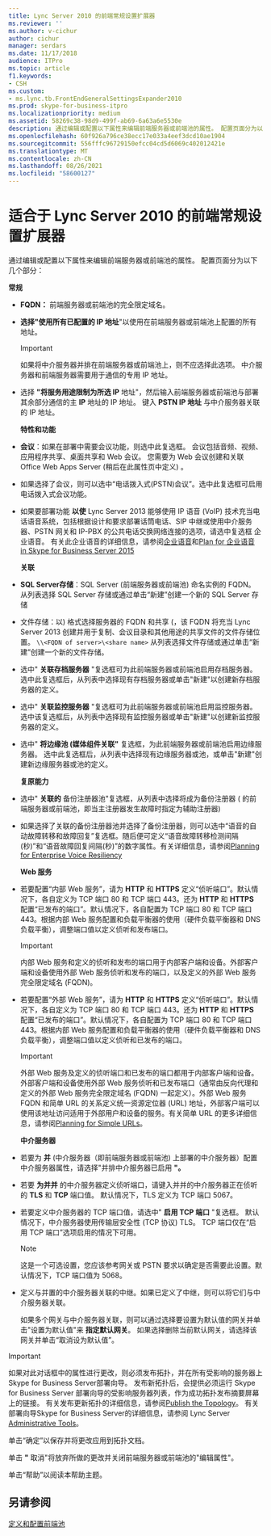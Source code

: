 ```yaml
---
title: Lync Server 2010 的前端常规设置扩展器
ms.reviewer: ''
ms.author: v-cichur
author: cichur
manager: serdars
ms.date: 11/17/2018
audience: ITPro
ms.topic: article
f1.keywords:
- CSH
ms.custom:
- ms.lync.tb.FrontEndGeneralSettingsExpander2010
ms.prod: skype-for-business-itpro
ms.localizationpriority: medium
ms.assetid: 58269c38-98d9-499f-ab69-6a63a6e5530e
description: 通过编辑或配置以下属性来编辑前端服务器或前端池的属性。 配置页面分为以下几个部分：
ms.openlocfilehash: 60f926a796ce38ecc17e033a4eef3dcd10ae1904
ms.sourcegitcommit: 556fffc96729150efcc04cd5d6069c402012421e
ms.translationtype: MT
ms.contentlocale: zh-CN
ms.lasthandoff: 08/26/2021
ms.locfileid: "58600127"
---
```

# <a name="front-end-general-settings-expander-for-lync-server-2010"></a>适合于 Lync Server 2010 的前端常规设置扩展器

通过编辑或配置以下属性来编辑前端服务器或前端池的属性。 配置页面分为以下几个部分：

 **常规**

- **FQDN：** 前端服务器或前端池的完全限定域名。

- **选择"使用所有已配置的 IP 地址**"以使用在前端服务器或前端池上配置的所有地址。

    > [!IMPORTANT]
    > 如果将中介服务器并排在前端服务器或前端池上，则不应选择此选项。 中介服务器和前端服务器需要用于通信的专用 IP 地址。

- 选择 **"将服务用途限制为所选 IP** 地址"，然后输入前端服务器或前端池与部署其余部分通信的主 **IP** 地址的 IP 地址。 键入 **PSTN IP 地址** 与中介服务器关联的 IP 地址。

    **特性和功能**

- **会议**：如果在部署中需要会议功能，则选中此复选框。 会议包括音频、视频、应用程序共享、桌面共享和 Web 会议。 您需要为 Web 会议创建和关联 Office Web Apps Server (稍后在此属性页中定义) 。

- 如果选择了会议，则可以选中“电话拨入式(PSTN)会议”。选中此复选框可启用电话拨入式会议功能。

- 如果要部署功能 **以使** Lync Server 2013 能够使用 IP 语音 (VoIP) 技术充当电话语音系统，包括根据设计和要求部署话筒电话、SIP 中继或使用中介服务器、PSTN 网关和 IP-PBX 的公共电话交换网络连接的选项，请选中复选框 企业语音。 有关此企业语音的详细信息，请参阅[企业语音](/previous-versions/office/lync-server-2013/lync-server-2013-enterprise-voice)和[Plan for 企业语音 in Skype for Business Server 2015](../../plan-your-deployment/enterprise-voice-solution/enterprise-voice.md)

    **关联**

- **SQL Server存储**：SQL Server (前端服务器或前端池) 命名实例的 FQDN。 从列表选择 SQL Server 存储或通过单击“新建”创建一个新的 SQL Server 存储

- 文件存储：以) 格式选择服务器的 FQDN 和共享 (，该 FQDN 将充当 Lync Server 2013 创建并用于复制、会议目录和其他用途的共享文件的文件存储位置。 `\\<FQDN of server>\<share name>` 从列表选择文件存储或通过单击“新建”创建一个新的文件存储。

- 选中" **关联存档服务器** "复选框可为此前端服务器或前端池启用存档服务器。 选中此复选框后，从列表中选择现有存档服务器或单击"新建"以创建新存档服务器的定义。

- 选中" **关联监控服务器** "复选框可为此前端服务器或前端池启用监控服务器。 选中该复选框后，从列表中选择现有监控服务器或单击"新建"以创建新监控服务器的定义。

- 选中" **将边缘池 (媒体组件关联"** 复选框，为此前端服务器或前端池启用边缘服务器。 选中此复选框后，从列表中选择现有边缘服务器或池，或单击"新建"创建新边缘服务器或池的定义。

  **复原能力**

- 选中" **关联的** 备份注册器池"复选框，从列表中选择将成为备份注册器 ( 的前端服务器或前端池，即当主注册器发生故障时指定为辅助注册器) 

- 如果选择了关联的备份注册器池并选择了备份注册器，则可以选中“语音的自动故障转移和故障回复”复选框。随后便可定义“语音故障转移检测间隔(秒)”和“语音故障回复间隔(秒)”的数字属性。有关详细信息，请参阅[Planning for Enterprise Voice Resiliency](/previous-versions/office/lync-server-2013/lync-server-2013-planning-for-enterprise-voice-resiliency)

  **Web 服务**

- 若要配置“内部 Web 服务”，请为 **HTTP** 和 **HTTPS** 定义“侦听端口”。默认情况下，各自定义为 TCP 端口 80 和 TCP 端口 443。还为 **HTTP** 和 **HTTPS** 配置“已发布的端口”。默认情况下，各自配置为 TCP 端口 80 和 TCP 端口 443。根据内部 Web 服务配置和负载平衡器的使用（硬件负载平衡器和 DNS 负载平衡），调整端口值以定义侦听和发布端口。

    > [!IMPORTANT]
    > 内部 Web 服务和定义的侦听和发布的端口用于内部客户端和设备。外部客户端和设备使用外部 Web 服务侦听和发布的端口，以及定义的外部 Web 服务完全限定域名 (FQDN)。

- 若要配置“外部 Web 服务”，请为 **HTTP** 和 **HTTPS** 定义“侦听端口”。默认情况下，各自定义为 TCP 端口 80 和 TCP 端口 443。还为 **HTTP** 和 **HTTPS** 配置“已发布的端口”。默认情况下，各自配置为 TCP 端口 80 和 TCP 端口 443。根据内部 Web 服务配置和负载平衡器的使用（硬件负载平衡器和 DNS 负载平衡），调整端口值以定义侦听和已发布的端口。

    > [!IMPORTANT]
    > 外部 Web 服务及定义的侦听端口和已发布的端口都用于内部客户端和设备。外部客户端和设备使用外部 Web 服务侦听和已发布端口（通常由反向代理和定义的外部 Web 服务完全限定域名 (FQDN) 一起定义）。外部 Web 服务 FQDN 和简单 URL 的关系定义统一资源定位器 (URL) 地址，外部客户端可以使用该地址访问适用于外部用户和设备的服务。有关简单 URL 的更多详细信息，请参阅[Planning for Simple URLs](/previous-versions/office/lync-server-2013/lync-server-2013-planning-for-simple-urls)。

  **中介服务器**

- 若要为 **并** (中介服务器（即前端服务器或前端池) 上部署的中介服务器）配置中介服务器属性，请选择"并排中介服务器已启用 **"。**

- 若要 **为并并** 的中介服务器定义侦听端口，请键入并并的中介服务器正在侦听的 **TLS** 和 **TCP** 端口值。 默认情况下，TLS 定义为 TCP 端口 5067。

- 若要定义中介服务器的 TCP 端口值，请选中" **启用 TCP 端口** "复选框。 默认情况下，中介服务器使用传输层安全性 (TCP 协议) TLS。 TCP 端口仅在“启用 TCP 端口”选项启用的情况下可用。

    > [!NOTE]
    > 这是一个可选设置，您应该参考网关或 PSTN 要求以确定是否需要此设置。默认情况下，TCP 端口值为 5068。

- 定义与并置的中介服务器关联的中继。如果已定义了中继，则可以将它们与中介服务器关联。

    如果多个网关与中介服务器关联，则可以通过选择要设置为默认值的网关并单击"设置为默认值"来 **指定默认网关**。 如果选择删除当前默认网关，请选择该网关并单击“取消设为默认值”。

> [!IMPORTANT]
> 如果对此对话框中的属性进行更改，则必须发布拓扑，并在所有受影响的服务器上Skype for Business Server部署向导。 发布新拓扑后，会提供必须运行 Skype for Business Server 部署向导的受影响服务器列表，作为成功拓扑发布摘要屏幕上的链接。 有关发布更新拓扑的详细信息，请参阅[Publish the Topology](/previous-versions/office/lync-server-2013/lync-server-2013-publish-the-topology)。 有关部署向导Skype for Business Server的详细信息，请参阅 Lync Server [Administrative Tools](/previous-versions/office/lync-server-2013/lync-server-2013-lync-server-administrative-tools)。

单击“确定”以保存并将更改应用到拓扑文档。

单击 **"** 取消"将放弃所做的更改并关闭前端服务器或前端池的"编辑属性"。

单击“帮助”以阅读本帮助主题。

## <a name="see-also"></a>另请参阅

[定义和配置前端池](/previous-versions/office/lync-server-2013/lync-server-2013-define-and-configure-a-front-end-pool-or-standard-edition-server)